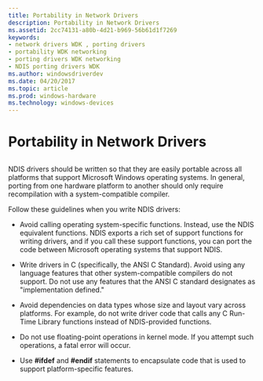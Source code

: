 ```yaml
---
title: Portability in Network Drivers
description: Portability in Network Drivers
ms.assetid: 2cc74131-a80b-4d21-b969-56b61d1f7269
keywords:
- network drivers WDK , porting drivers
- portability WDK networking
- porting drivers WDK networking
- NDIS porting drivers WDK
ms.author: windowsdriverdev
ms.date: 04/20/2017
ms.topic: article
ms.prod: windows-hardware
ms.technology: windows-devices
---
```


# Portability in Network Drivers


## <a href="" id="ddk-portability-ng"></a>


NDIS drivers should be written so that they are easily portable across all platforms that support Microsoft Windows operating systems. In general, porting from one hardware platform to another should only require recompilation with a system-compatible compiler.

Follow these guidelines when you write NDIS drivers:

-   Avoid calling operating system-specific functions. Instead, use the NDIS equivalent functions. NDIS exports a rich set of support functions for writing drivers, and if you call these support functions, you can port the code between Microsoft operating systems that support NDIS.

-   Write drivers in C (specifically, the ANSI C Standard). Avoid using any language features that other system-compatible compilers do not support. Do not use any features that the ANSI C standard designates as "implementation defined."

-   Avoid dependencies on data types whose size and layout vary across platforms. For example, do not write driver code that calls any C Run-Time Library functions instead of NDIS-provided functions.

-   Do not use floating-point operations in kernel mode. If you attempt such operations, a fatal error will occur.

-   Use **\#ifdef** and **\#endif** statements to encapsulate code that is used to support platform-specific features.

 

 





